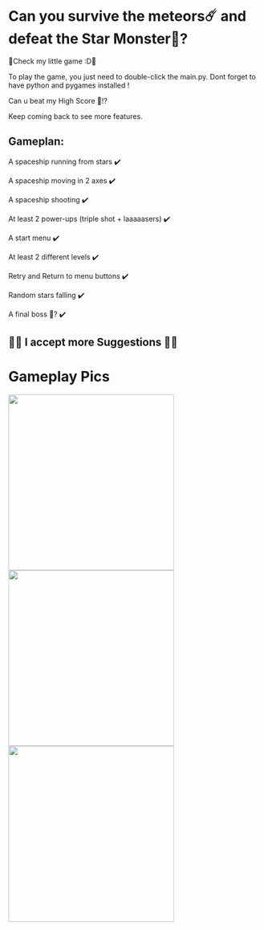 # Can you survive the meteors☄️ and defeat the Star Monster👾?

🚀Check my little game :D🚀

To play the game, you just need to double-click the main.py. Dont forget to have python and pygames installed !

Can u beat my High Score 🤩!?

Keep coming back to see more features.

## Gameplan:

A spaceship running from stars ✔️

A spaceship moving in 2 axes ✔️

A spaceship shooting ✔️

At least 2 power-ups (triple shot + laaaaasers) ✔️

A start menu ✔️

At least 2 different levels ✔️

Retry and Return to menu buttons ✔️

Random stars falling ✔️

A final boss 🤔? ✔️

## 🚀🤩 I accept more Suggestions 🤩🚀

# Gameplay Pics

<img src="./Gameplay_img/space.PNG" width=330 height=350> <img src="./Gameplay_img/boss.PNG" width=330 height=350> <img src="./Gameplay_img/buffs2.PNG" width=330 height=350>











